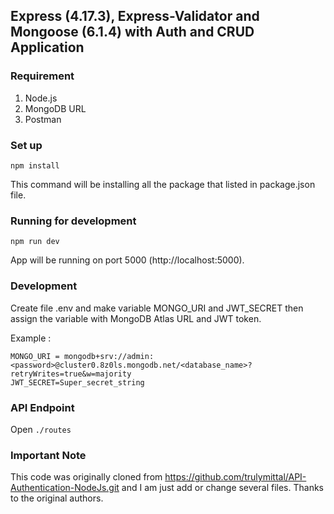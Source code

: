 ## Express (4.17.3), Express-Validator and Mongoose (6.1.4) with Auth and CRUD Application

### Requirement

1. Node.js
2. MongoDB URL
3. Postman

### Set up

```
npm install
```

This command will be installing all the package that listed in package.json file.

### Running for development

```
npm run dev
```

App will be running on port 5000 (http://localhost:5000).

### Development

Create file .env and make variable MONGO_URI and JWT_SECRET then assign the variable with MongoDB Atlas URL and JWT token.

Example :

```
MONGO_URI = mongodb+srv://admin:<password>@cluster0.8z0ls.mongodb.net/<database_name>?retryWrites=true&w=majority
JWT_SECRET=Super_secret_string
```

### API Endpoint

Open `./routes`

### Important Note 

This code was originally cloned from https://github.com/trulymittal/API-Authentication-NodeJs.git and I am just add or change several files. Thanks to the original authors.
